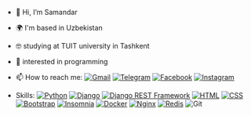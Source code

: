 - 👋 Hi, I’m Samandar
- 🌍 I'm based in Uzbekistan
- 🤓 studying at TUIT university in Tashkent
- 👀 interested in programming
- 📫 How to reach me:
<a href="mailto:asamandar235@gmail.com">![Gmail](https://img.shields.io/badge/Gmail-D14836?style=for-the-badge&logo=gmail&logoColor=white)</a> 
<a href="https://t.me/sacramento12">![Telegram](https://img.shields.io/badge/Telegram-2CA5E0?style=for-the-badge&logo=telegram&logoColor=white)</a>
<a href="https://www.facebook.com/samandar.abdusattorov.925">![Facebook](https://img.shields.io/badge/Facebook-1877F2?style=for-the-badge&logo=facebook&logoColor=white)</a>
<a href="https://www.instagram.com/sacramento.12/" target="_blank"> <img src="https://img.shields.io/badge/Instagram-E4405F?style=for-the-badge&logo=instagram&logoColor=white" alt="Instagram"></a>



- Skills:
[![Python](https://img.shields.io/badge/python-3776AB?style=for-the-badge&logo=python&logoColor=white)](https://www.python.org/)
[![Django](https://img.shields.io/badge/django-092E20?style=for-the-badge&logo=django&logoColor=white)](https://www.djangoproject.com/)
[![Django REST Framework](https://img.shields.io/badge/django_rest_framework-092E20?style=for-the-badge&logo=django&logoColor=white)](https://www.django-rest-framework.org/)
[![HTML](https://img.shields.io/badge/HTML-%23E34F26?style=for-the-badge&logo=html5&logoColor=white)](https://developer.mozilla.org/en-US/docs/Web/HTML)
[![CSS](https://img.shields.io/badge/CSS-%231572B6?style=for-the-badge&logo=css3&logoColor=white)](https://developer.mozilla.org/en-US/docs/Web/CSS)
[![Bootstrap](https://img.shields.io/badge/bootstrap-563D7C?style=for-the-badge&logo=bootstrap&logoColor=white)](https://getbootstrap.com/)
[![Insomnia](https://img.shields.io/badge/insomnia-5849BE?style=for-the-badge&logo=insomnia&logoColor=white)](https://insomnia.rest/)
[![Docker](https://img.shields.io/badge/docker-2496ED?style=for-the-badge&logo=docker&logoColor=white)](https://www.docker.com/)
[![Nginx](https://img.shields.io/badge/nginx-009639?style=for-the-badge&logo=nginx&logoColor=white)](https://nginx.org/en/)
[![Redis](https://img.shields.io/badge/redis-DC382D?style=for-the-badge&logo=redis&logoColor=white)](https://redis.io/)
![Git](https://img.shields.io/badge/git-%23F05033.svg?style=for-the-badge&logo=git&logoColor=white)
